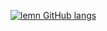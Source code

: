 [![lemn GitHub langs](https://github-readme-stats.vercel.app/api/top-langs?username=lem-n&count_private=true&theme=tokyonight&layout=compact&exclude_repo=nvim,dotfiles)](https://github.com/lem-n)
